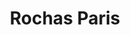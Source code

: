---
title: "Rochas Paris"
url: /ciudad-autonoma-de-buenos-aires/rochas-paris-montevideo/
shop: ropa
---